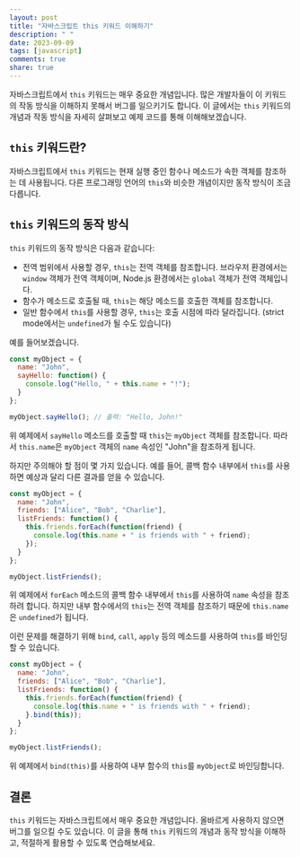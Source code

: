```yaml
---
layout: post
title: "자바스크립트 this 키워드 이해하기"
description: " "
date: 2023-09-09
tags: [javascript]
comments: true
share: true
---
```


자바스크립트에서 `this` 키워드는 매우 중요한 개념입니다. 많은 개발자들이 이 키워드의 작동 방식을 이해하지 못해서 버그를 일으키기도 합니다. 이 글에서는 `this` 키워드의 개념과 작동 방식을 자세히 살펴보고 예제 코드를 통해 이해해보겠습니다.

## `this` 키워드란?

자바스크립트에서 `this` 키워드는 현재 실행 중인 함수나 메소드가 속한 객체를 참조하는 데 사용됩니다. 다른 프로그래밍 언어의 `this`와 비슷한 개념이지만 동작 방식이 조금 다릅니다.

## `this` 키워드의 동작 방식

`this` 키워드의 동작 방식은 다음과 같습니다:
- 전역 범위에서 사용할 경우, `this`는 전역 객체를 참조합니다. 브라우저 환경에서는 `window` 객체가 전역 객체이며, Node.js 환경에서는 `global` 객체가 전역 객체입니다.
- 함수가 메소드로 호출될 때, `this`는 해당 메소드를 호출한 객체를 참조합니다.
- 일반 함수에서 `this`를 사용할 경우, `this`는 호출 시점에 따라 달라집니다. (strict mode에서는 `undefined`가 될 수도 있습니다)

예를 들어보겠습니다.

```javascript
const myObject = {
  name: "John",
  sayHello: function() {
    console.log("Hello, " + this.name + "!");
  }
};

myObject.sayHello(); // 출력: "Hello, John!"
```

위 예제에서 `sayHello` 메소드를 호출할 때 `this`는 `myObject` 객체를 참조합니다. 따라서 `this.name`은 `myObject` 객체의 `name` 속성인 "John"을 참조하게 됩니다.

하지만 주의해야 할 점이 몇 가지 있습니다. 예를 들어, 콜백 함수 내부에서 `this`를 사용하면 예상과 달리 다른 결과를 얻을 수 있습니다.

```javascript
const myObject = {
  name: "John",
  friends: ["Alice", "Bob", "Charlie"],
  listFriends: function() {
    this.friends.forEach(function(friend) {
      console.log(this.name + " is friends with " + friend);
    });
  }
};

myObject.listFriends();
```

위 예제에서 `forEach` 메소드의 콜백 함수 내부에서 `this`를 사용하여 `name` 속성을 참조하려 합니다. 하지만 내부 함수에서의 `this`는 전역 객체를 참조하기 때문에 `this.name`은 `undefined`가 됩니다.

이런 문제를 해결하기 위해 `bind`, `call`, `apply` 등의 메소드를 사용하여 `this`를 바인딩할 수 있습니다. 

```javascript
const myObject = {
  name: "John",
  friends: ["Alice", "Bob", "Charlie"],
  listFriends: function() {
    this.friends.forEach(function(friend) {
      console.log(this.name + " is friends with " + friend);
    }.bind(this));
  }
};

myObject.listFriends();
```

위 예제에서 `bind(this)`를 사용하여 내부 함수의 `this`를 `myObject`로 바인딩합니다.

## 결론

`this` 키워드는 자바스크립트에서 매우 중요한 개념입니다. 올바르게 사용하지 않으면 버그를 일으킬 수도 있습니다. 이 글을 통해 `this` 키워드의 개념과 동작 방식을 이해하고, 적절하게 활용할 수 있도록 연습해보세요.